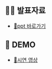 ## 👩‍💻 발표자료  
- <a href="https://drive.google.com/file/d/1dx8_wwGf9DWEUacxYhvCp_Bl5hY3J3zc/view?usp=sharing"> 📎ppt 바로가기 </a>

## 📼 DEMO  
- <a href="https://drive.google.com/file/d/1_Eq7y5tOXWoyLcPRXyPFB3VXS5sTSaul/view?usp=sharing"> 📎시연 영상</a>
